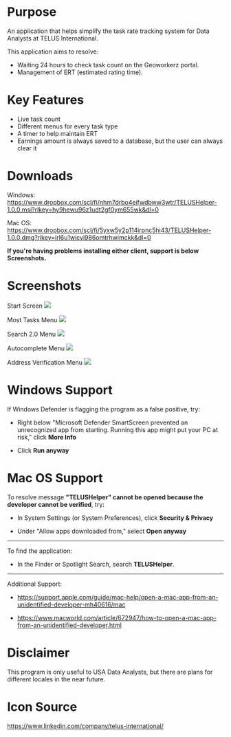 # Purpose
An application that helps simplify the task rate tracking system for Data Analysts at TELUS International.  

This application aims to resolve:
* Waiting 24 hours to check task count on the Geoworkerz portal.
* Management of ERT (estimated rating time).

# Key Features
* Live task count
* Different menus for every task type
* A timer to help maintain ERT
* Earnings amount is always saved to a database, but the user can always clear it
  
# Downloads
Windows: https://www.dropbox.com/scl/fi/nhm7drbo4eifwdbww3wtr/TELUSHelper-1.0.0.msi?rlkey=hy9hewu96z1udt2gf0ym655wk&dl=0

Mac OS: https://www.dropbox.com/scl/fi/5yxw5y2p114irpnc5hi43/TELUSHelper-1.0.0.dmg?rlkey=irl6u1wicyi986omtrhwimckk&dl=0

**If you're having problems installing either client, support is below Screenshots.**

# Screenshots
Start Screen
![](https://i.ibb.co/r267yzF/Screenshot-2024-02-16-155645.png)

Most Tasks Menu
![](https://i.ibb.co/xCXQxzk/Screenshot-2024-02-16-155706.png)

Search 2.0 Menu
![](https://i.ibb.co/XSP1XKG/Screenshot-2024-02-16-155735.png)

Autocomplete Menu
![](https://i.ibb.co/nB85gFk/Screenshot-2024-02-16-155759.png)

Address Verification Menu
![](https://i.ibb.co/RBQFYSG/Screenshot-2024-02-16-155815.png)

# Windows Support
If Windows Defender is flagging the program as a false positive, try:

* Right below "Microsoft Defender SmartScreen prevented an unrecognized app from starting. Running this app might put your PC at risk," click **More Info**
  
* Click **Run anyway**

# Mac OS Support
To resolve message **"TELUSHelper" cannot be opened because the developer cannot be verified**, try:

* In System Settings (or System Preferences), click **Security & Privacy**

* Under "Allow apps downloaded from," select **Open anyway**
  
----------------------------------------------------------------------------------------------------
To find the application:
  - In the Finder or Spotlight Search, search **TELUSHelper**.
    
----------------------------------------------------------------------------------------------------

Additional Support:
* https://support.apple.com/guide/mac-help/open-a-mac-app-from-an-unidentified-developer-mh40616/mac
  
* https://www.macworld.com/article/672947/how-to-open-a-mac-app-from-an-unidentified-developer.html
# Disclaimer 
This program is only useful to USA Data Analysts, but there are plans for different locales in the near future.

# Icon Source
https://www.linkedin.com/company/telus-international/
